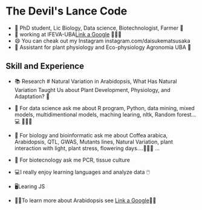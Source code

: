 
# The Devil's Lance Code

* 🔭 PhD student, Lic Biology, Data science, Biotechnologist, Farmer 👺 
* 🌱 working at IFEVA-UBA[Link a Google](http://www.ifeva.edu.ar/) 🌲🌲🌲 
* 😄 You can cheak out my Instagram instagram.com/daisukematsusaka 
* 🏫 Assistant for plant physiology and Eco-physiology Agronomia UBA 🍓
## Skill and Experience 

* 📚 Research # Natural Variation in Arabidopsis, What Has Natural Variation Taught Us about Plant Development, Physiology, and Adaptation? 📑 
* 💬 For data science ask me about R program, Python, data mining, mixed models, multidimentional models, maching learing, nltk, Random forest... 💻 🦈🦈🦈 
* 💬 For biology and bioinformatic ask me about  Coffea arabica, Arabidopsis, QTL, GWAS, Mutants lines, Natural Variation, plant interaction with light, plant stress, flowering days....🦈🦈🦈 ...   
* 💬 For biotecnology ask me PCR, tissue culture 

* 💻I really enjoy learning languages and analyze data 🖱️
* 🖥️Learing JS 


* 👋👋To learn more about Arabidopsis see [Link a Google](https://www.arabidopsis.org/index.jsp)👋👋
<!--
**danielmatsusaka/danielmatsusaka** is a ✨ _special_ ✨ repository because its `README.md` (this file) appears on your GitHub profile.

Here are some ideas to get you started:

- 🔭 xxxxxI’m  workicurrentlyng on ...
- 🌱 I’m currently learning ...
- 👯 I’m looking to collaborate on ...
- 🤔 I’m looking for help with ...
- 💬 Ask me about ...
- 📫 How to reach me: ...
- 😄 Pronouns: ...
- ⚡ Fun fact: ...
-->
